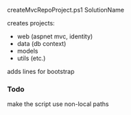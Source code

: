 createMvcRepoProject.ps1 SolutionName

creates projects:
- web (aspnet mvc, identity)
- data (db context)
- models
- utils (etc.)

adds lines for bootstrap

### Todo
make the script use non-local paths
